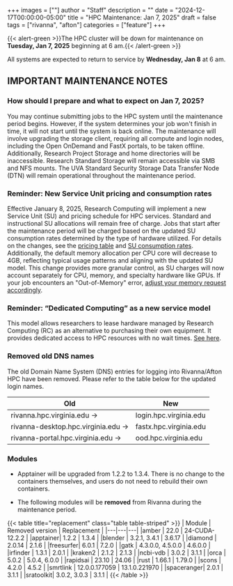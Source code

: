 +++
images = [""]
author = "Staff"
description = ""
date = "2024-12-17T00:00:00-05:00"
title = "HPC Maintenance: Jan 7, 2025"
draft = false
tags = ["rivanna", "afton"]
categories = ["feature"]
+++

{{< alert-green >}}The HPC cluster will be down for maintenance on <strong>Tuesday, Jan 7, 2025</strong> beginning at 6 am.{{< /alert-green >}}

All systems are expected to return to service by **Wednesday, Jan 8** at 6 am.

## IMPORTANT MAINTENANCE NOTES

### How should I prepare and what to expect on Jan 7, 2025? 

You may continue submitting jobs to the HPC system until the maintenance period begins. However, if the system determines your job won't finish in time, it will not start until the system is back online. The maintenance will involve upgrading the storage client, requiring all compute and login nodes, including the Open OnDemand and FastX portals, to be taken offline. Additionally, Research Project Storage and home directories will be inaccessible. Research Standard Storage will remain accessible via SMB and NFS mounts. The UVA Standard Security Storage Data Transfer Node (DTN) will remain operational throughout the maintenance period.

### Reminder: New Service Unit pricing and consumption rates 

Effective January 8, 2025, Research Computing will implement a new Service Unit (SU) and pricing schedule for HPC services. Standard and instructional SU allocations will remain free of charge. Jobs that start after the maintenance period will be charged based on the updated SU consumption rates determined by the type of hardware utilized. For details on the changes, see the [pricing table](https://www.rc.virginia.edu/userinfo/pricing/)  and [SU consumption rates](https://www.rc.virginia.edu/userinfo/hpc/#hardware-configuration). Additionally, the default memory allocation per CPU core will decrease to 4GB, reflecting typical usage patterns and aligning with the updated SU model. This change provides more granular control, as SU charges will now account separately for CPU, memory, and specialty hardware like GPUs. If your job encounters an "Out-of-Memory" error, [adjust your memory request accordingly](https://www.rc.virginia.edu/userinfo/hpc/slurm/#configurable-options-in-slurm). 

### Reminder: “Dedicated Computing” as a new service model 

This model allows researchers to lease hardware managed by Research Computing (RC) as an alternative to purchasing their own equipment. It provides dedicated access to HPC resources with no wait times. [See here](https://www.rc.virginia.edu/userinfo/hpc/allocations/#dedicated-computing). 

### Removed old DNS names

The old Domain Name System (DNS) entries for logging into Rivanna/Afton HPC have been removed. Please refer to the table below for the updated login names.

|Old|New|
|---|---|
|rivanna.hpc.virginia.edu ->|login.hpc.virginia.edu|
|rivanna-desktop.hpc.virginia.edu ->|fastx.hpc.virginia.edu|
|rivanna-portal.hpc.virginia.edu ->| ood.hpc.virginia.edu|

### Modules

- Apptainer will be upgraded from 1.2.2 to 1.3.4. There is no change to the containers themselves, and users do not need to rebuild their own containers.

- The following modules will be **removed** from Rivanna during the maintenance period.

{{< table title="replacement" class="table table-striped" >}}
| Module | Removed version | Replacement |
|---|---|---|
|amber    | 22.0    | 24-CUDA-12.2.2 |
|apptainer| 1.2.2   | 1.3.4 |
|blender  | 3.2.1, 3.4.1 | 3.6.17 |
|diamond  | 2.0.14  | 2.1.6 |
|freesurfer| 6.0.1  | 7.2.0 |
|gatk     | 4.3.0.0, 4.5.0.0 | 4.6.0.0 |
|irfinder | 1.3.1   | 2.0.1 |
|kraken2  | 2.1.2   | 2.1.3 |
|ncbi-vdb | 3.0.2   | 3.1.1 |
|orca     | 5.0.2   | 5.0.4, 6.0.0 |
|rapidsai | 23.10   | 24.06 |
|rust     | 1.66.1  | 1.79.0 |
|scons    | 4.2.0   | 4.5.2 |
|smrtlink | 12.0.0.177059 | 13.1.0.221970 |
|spaceranger| 2.0.1 | 3.1.1 |
|sratoolkit| 3.0.2, 3.0.3 | 3.1.1 |
{{< /table >}}
